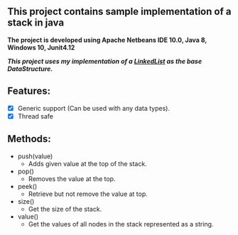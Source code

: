 ## This project contains sample implementation of a stack in java
   **The project is developed using Apache Netbeans IDE 10.0, Java 8, Windows 10, Junit4.12**

**_This project uses my implementation of a [LinkedList](https://github.com/yashshah03/Java/tree/LinkedList/DataStructures/LinkedList) as the base DataStructure._**

## Features:
   - [X] Generic support (Can be used with any data types).
   - [X] Thread safe

## Methods:
   - push(value)
     * Adds given value at the top of the stack.
   - pop()
     * Removes the value at the top.
   - peek()
     * Retrieve but not remove the value at top.
   - size()
     * Get the size of the stack.
   - value()
     * Get the values of all nodes in the stack represented as a string.